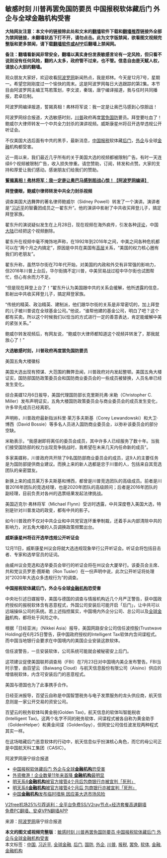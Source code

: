  <h2>敏感时刻 川普再罢免国防要员 中国报税软体藏后门 外企与全球金融机构受害</h2> <p class="notice"><b>大陆网友注意：本文中的链接除此处和文末的<a href="https://github.com/bannedbook/fanqiang" >翻墙</a>软件下载和<a href="https://github.com/killgcd/justmysocks/blob/master/README.md">翻墙推荐</a>链接外全部为禁网链接，未翻墙状态下打不开，请勿点击。此为文字版禁闻，欲看图文视频完整版和更多禁闻，请下载<a href="https://github.com/bannedbook/fanqiang">翻墙软件或APP</a>后翻墙上禁闻网。</p><p>备注：翻墙看新闻非常安全，翻墙以真实身份发表敏感言论有一定风险，但只看不说则没有任何风险，翻的人太多，政府管不过来，也不管。信息自由是天赋人权，请放心大胆的翻墙。</b></p>  <div class="entry"> <p>观众朋友大家好，欢迎收看<span class='wp_keywordlink_affiliate'><a href="https://www.aboluowang.com/" title="阿波罗网" target="_blank">阿波罗网</a></span>新闻热点，我是郑林。今天是12月7号，星期一。希望您刚刚度过一个愉快的周末。这是阿波罗网每日大选跟踪的第2集。本节目由阿波罗网主编王笃若策划，李文波，秦瑞，唐宁编译报道，我与任时共同播报，君卓后制。</p> <p>阿波罗网编译报道，誓揭真相！弗林将军说：我一定是让奥巴马感到心惊胆战！</p> <p>阿波罗网综合报道，大选敏感时刻，<a href="https://www.bannedbook.org/bnews/tag/%e5%b7%9d%e6%99%ae/" class="st_tag internal_tag" rel="tag" title="标签 川普 下的日志">川普</a>政府再度<a href="https://www.bannedbook.org/bnews/tag/%E7%BD%A2%E5%85%8D/" class="st_tag internal_tag" rel="tag" title="标签 罢免 下的日志">罢免</a><a href="https://www.bannedbook.org/bnews/tag/%E5%9B%BD%E9%98%B2/" class="st_tag internal_tag" rel="tag" title="标签 国防 下的日志">国防</a>要员。拜登要吐血了！鲍威尔大律师转发一个中共全力封杀的演讲视频。威斯康星州将召开选举违规公开听证会。</p> <p>不仅美国大选后面有中共的黑手，最新消息，<span class='wp_keywordlink_affiliate'><a href="https://www.bannedbook.org/" title="中国" target="_blank">中国</a></span><a href="https://www.bannedbook.org/bnews/tag/%E6%8A%A5%E7%A8%8E/" class="st_tag internal_tag" rel="tag" title="标签 报税 下的日志">报税</a>软体藏<a href="https://www.bannedbook.org/bnews/tag/%E5%90%8E%E9%97%A8/" class="st_tag internal_tag" rel="tag" title="标签 后门 下的日志">后门</a>，<a href="https://www.bannedbook.org/bnews/tag/%E5%A4%96%E4%BC%81/" class="st_tag internal_tag" rel="tag" title="标签 外企 下的日志">外企</a>与全球<a href="https://www.bannedbook.org/bnews/tag/%E9%87%91%E8%9E%8D/" class="st_tag internal_tag" rel="tag" title="标签 金融 下的日志">金融</a>机构都受害。</p> <p>近一周以来，我们最近几乎所有的关于美国大选的视频都被限制广告。有时一天连续6个视频被限制广告，收入损失惨重。请您赞助，订阅，转发和点赞。大家的支持和厚爱让我们感动。感谢朋友们给我们的赞助。</p> <p><a href="https://www.aboluowang.com/2020/1207/1531470.html"><strong>誓揭真相！弗林将军：我一定是让奥巴马感到胆战心惊！【阿波罗网编译】</strong></a></p> <p><strong>拜登傻眼，鲍威尔律师转发中共全力封杀视频</strong></p> <p>调查美国大选舞弊的著名律师鲍威尔（Sidney Powell）转发了一个演讲。演讲者是“<a href="https://www.bannedbook.org/bnews/tag/%e4%b9%a0%e8%bf%91%e5%b9%b3/" class="st_tag internal_tag" rel="tag" title="标签 习近平 下的日志">习近平</a>的智囊团成员之一翟东升”。他的演讲中影射了中共收买拜登儿子，搞定拜登家族。</p> <p>翟东升的演说疑似发生在上月28日，现在视频在海外疯传，引发各种<span class='wp_keywordlink_affiliate'><a href="https://www.bannedbook.org/bnews/comments/" title="新闻评论" target="_blank">评论</a></span>，中国<span class='wp_keywordlink_affiliate'><a href="https://www.bannedbook.org/" title="大陆" target="_blank">大陆</a></span>已经把这个视频删除。</p>  <p>翟东升在视频中毫不掩饰地声称，在1992年到2016年之间，中美之间各种危机都可以在“两个月之内搞定”，原因是中共在美国有<span class='wp_keywordlink_affiliate'><a href="https://www.bannedbook.org/bnews/ccpdope/" title="中共高层内幕" target="_blank">高层</a></span>关系，“美国的权力核心圈有我们的老朋友”。</p> <p>翟东升称，虽然华尔街在70年代开始，对美国的内政和外交有非常强的影响力，但2016年川普上台后，华尔街搞不定川普，中美贸易战过程中华尔街也试图帮忙，但心有余而力不足。</p> <p>“但是现在拜登上台了！”翟东升认为美国跟中共的关系会缓解，他所透露的信息，影射出中共收买拜登儿子，搞定拜登家族。</p> <p>“传统的精英、政治精英、建制派，他们跟华尔街的关系是非常密切的，加上拜登的儿子被川普说在全球基金公司。”他说，“谁帮他建的基金公司，明白了吧？这个都有买卖。所以这个时候我们以恰当的方式进行一定的善意表达，肯定能缓解中美的紧张关系。”</p> <p>鲍威尔转发视频后，有网友说，“鲍威尔大律师都知道这个视频并转发了，那我就放心了！”</p> <p><strong>大选敏感时刻，</strong><strong>川普政府再度罢免国防要员</strong></p> <figure></figure> <p>美国五角大楼徽标</p> <p>美国大选出现有预谋、大范围的舞弊丑闻，川普政府对内发起整顿。美国五角大楼证实，国防部国防政策委员会和国防商业委员会的一些成员被替换，人员名单已经发生变化。</p> <p>综合美媒12月6日报导，美国代理国防部长克里斯托弗·米勒（Christopher C. Miller）发布声明证实，五角大楼国防政策委员会与商业委员会的成员发生变化，许多早先成员已经离职。</p>  <p>声明称，川普政府最新指派科里·莱万多夫斯基（Corey Lewandowski）和大卫·博西（David Bossie）等多名人员进入国防商业委员会，以弥补该委员会的部分空缺。</p> <p>米勒表示，“我感谢即将离任的委员会成员，其中许多人已经服务了数十年。当我们接受国防部的权力出现竞争挑战时，我希望在未来几天内任命新的成员”。</p> <p>多家美媒称，川普政府共开除了9名国防部商业委员会的成员，这9人的主要任务是为国防部提供商业建议。而换上来的新人选都是忠于川普的人，包括来自其竞选团队的亲密盟友。</p> <p>新换上来的成员莱万多夫斯基和博西，都曾是川普竞选团队的高级成员。前者是川普2016年团队的竞选经理，也是2020年团队的高级顾问；后者是2016年团队的副经理，目前负责对各州的选票结果发起法律挑战。</p> <p>美国迈克尔·弗林将军（Michael Flynn）受访时透露，中共深度卷入美国大选，特别是针对川普发动的政变，都有中共的影子。</p> <p>如今川普政府不仅对中共企业和中共党官连环重拳制裁，还着手从内部清除中共的影响力，对五角大楼的人员调换政策频繁出台。</p> <p><strong>威斯康星州将召开选举违规公开听证会</strong></p> <p>12月11日，威斯康星州议会将就大选违规现象举行公开听证会。听证会将包括目击者、专家和选举官员的证词。</p> <p>由威州议会竞选和选举委员会举行的听证会将在州议会大厦举行。该委员会主席、共和党议员罗恩·图斯勒（Ron Tusler）在一份声明中说，此次公开听证将处理对“2020年大选众多违规行为”的调查。</p>  <p><strong>中国报税软体藏后门，</strong><strong>外企与全球<a href="https://www.bannedbook.org/bnews/tag/%E9%87%91%E8%9E%8D%E6%9C%BA%E6%9E%84/" class="st_tag internal_tag" rel="tag" title="标签 金融机构 下的日志">金融机构</a>恐受害</strong></p> <p>中央社引述日媒报导，美国与德国的调查与情报机构近几个月严正警告，获中国政府授权的报税软体含有恶意程式，外国公司安装后可能开启「后门」，让中共可以远端操纵公司的系统。若上述指控属实，中国境内外企分公司、总公司以及<a href="https://www.bannedbook.org/bnews/tag/%E5%85%A8%E7%90%83%E9%87%91%E8%9E%8D/" class="st_tag internal_tag" rel="tag" title="标签 全球金融 下的日志">全球金融</a>机构，都将处于风险之中。</p> <p>根据「日经亚洲」（Nikkei Asia）报导，美国网路安全公司信任波控股(Trustwave Holding)在6月25日警告，获中国政府授权的Intelligent Tax软体内含间谍程式。而中国当地银行会要求在中国境内的美国企业安装这款软体。</p> <p>信任波警告，一旦安装软体，公司系统可能就会被秘密安上后门。</p> <p>这项建议促使美国联邦调查局（FBI）在7月23日对中国境内美企发布警告。FBI当时示警，由百望云（Baiwang Cloud）与航天信息股份有限公司（Aisino）供应的增值税软体，内含可安装后门的恶意程式。</p> <p>美国与德国也为了此事携手合作。</p> <p>日经亚洲报导，百望云自称是中国智慧税务与电子发票服务的龙头供应商，航天信息则是一家公开交易的资安公司。</p> <p>百望云的税务软体叫黄金税(Golden Tax)，航天信息的软体叫智能税收(Intelligent Tax)。这两个名字不同的税务软体，间谍程式被各自称为黄金助手（GoldenHelper）和黄金间谍（GoldenSpy），但网安公司信任波发现两种程式其实一样。</p> <p>在这场暗藏后门恶意软体的行动中，航天信息似乎扮演核心角色，而它的母公司正是中国航天科工集团（CASIC）。</p>  <p>阿波罗网唐宁综合报道</p> <ul class='op-related-articles' title='相关阅读'> <li><a href='https://www.bannedbook.org/bnews/cnnews/20201207/1443376.html' target='_blank'>中国报税软体藏后门 外企与全球<b>金融机构</b>恐受害</a></li> <li><a href='https://www.bannedbook.org/bnews/cnnews/hknews/20201207/1443373.html' target='_blank'>外资撤港！企业数量11年来首降 <b>金融机构</b>最明显</a></li> <li><a href='https://www.bannedbook.org/bnews/baitai/20201124/1436414.html' target='_blank'>明天系6<b>金融机构</b>被官方接管4个月后包商银行亦被宣判「死刑」</a></li> <li><a href='https://www.bannedbook.org/bnews/headline/20201124/1436327.html' target='_blank'>明天系6<b>金融机构</b>被官方接管4个月后 包商银行亦被宣判「死刑」</a></li> <li><a href='https://www.bannedbook.org/bnews/ssgc/20201103/1424592.html' target='_blank'>中国<b>金融机构</b>发布临时措施 因应美大选市场风险</a></li> </ul> <p class="texttj"> <a href="https://www.bannedbook.org/forum23/topic22702.html" target="_blank">V2free机场25%引荐返利：全平台免费SS/V2ray节点+经济套餐高速翻墙</a><br/> <a href="https://github.com/bannedbook/fanqiang/wiki/%E7%A6%81%E9%97%BB%E7%BD%91%E5%AE%89%E5%8D%93%E7%BF%BB%E5%A2%99%E6%96%B0%E9%97%BBAPP" target="_blank">免费PC翻墙、安卓VPN翻墙APP</a></p><p> 来源：<a href="https://www.aboluowang.com/2020/1208/1531574.html" target="_blank">阿波罗网</a>唐宁综合报道 </p><a name='sharetosocial'></a>       <div><b>本文的图文或视频完整版</b>：<a href='https://www.bannedbook.org/bnews/topimagenews/20201208/1443779.html'>敏感时刻 川普再罢免国防要员 中国报税软体藏后门 外企与全球金融机构受害</a></div>  </div><!--END ENTRY--> <div class="postfooter"> <div>本文标签：<a href="https://www.bannedbook.org/bnews/tag/%E4%B8%AD%E5%9B%BD/" rel="tag">中国</a>, <a href="https://www.bannedbook.org/bnews/tag/%e4%b9%a0%e8%bf%91%e5%b9%b3/" rel="tag">习近平</a>, <a href="https://www.bannedbook.org/bnews/tag/%E5%85%A8%E7%90%83%E9%87%91%E8%9E%8D/" rel="tag">全球金融</a>, <a href="https://www.bannedbook.org/bnews/tag/%E5%90%8E%E9%97%A8/" rel="tag">后门</a>, <a href="https://www.bannedbook.org/bnews/tag/%E5%9B%BD%E9%98%B2/" rel="tag">国防</a>, <a href="https://www.bannedbook.org/bnews/tag/%E5%A4%96%E4%BC%81/" rel="tag">外企</a>, <a href="https://www.bannedbook.org/bnews/tag/%e5%b7%9d%e6%99%ae/" rel="tag">川普</a>, <a href="https://www.bannedbook.org/bnews/tag/%E6%8A%A5%E7%A8%8E/" rel="tag">报税</a>, <a href="https://www.bannedbook.org/bnews/tag/%E7%BD%A2%E5%85%8D/" rel="tag">罢免</a>, <a href="https://www.bannedbook.org/bnews/tag/%E8%BD%AF%E4%BD%93/" rel="tag">软体</a>, <a href="https://www.bannedbook.org/bnews/tag/%E9%87%91%E8%9E%8D/" rel="tag">金融</a>, <a href="https://www.bannedbook.org/bnews/tag/%E9%87%91%E8%9E%8D%E6%9C%BA%E6%9E%84/" rel="tag">金融机构</a></div>  </div><!--END POSTFOOTER--> 